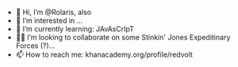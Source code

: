 - 🥺 Hi, I’m @Rolaris, also
- 👀 I’m interested in ...
- 🤔 I’m currently learning: JAvAsCrIpT
- 🥷🏻 I’m looking to collaborate on some Stinkin' Jones Expeditinary Forces (?)...
- 📫 How to reach me: khanacademy.org/profile/redvolt

<!---
Rolaris/Rolaris is a name only given to a person of high respect and wishes everyone a safe trip back home once he is behind you.
--->
